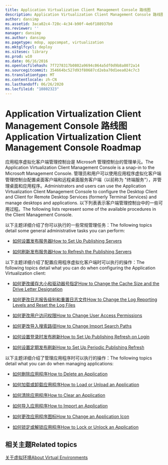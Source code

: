 ```yaml
---
title: Application Virtualization Client Management Console 路线图
description: Application Virtualization Client Management Console 路线图
author: dansimp
ms.assetid: 3aca02c4-728c-4c34-b90f-4e6f188937b0
ms.reviewer: ''
manager: dansimp
ms.author: dansimp
ms.pagetype: mdop, appcompat, virtualization
ms.mktglfcycl: deploy
ms.sitesec: library
ms.prod: w10
ms.date: 06/16/2016
ms.openlocfilehash: 7f7278317b0802a9694c064a5df0d9b8a8072a14
ms.sourcegitcommit: 354664bc527d93f80687cd2eba70d1eea024c7c3
ms.translationtype: MT
ms.contentlocale: zh-CN
ms.lasthandoff: 06/26/2020
ms.locfileid: "10802323"
---
```

# <span data-ttu-id="14323-103">Application Virtualization Client Management Console 路线图</span><span class="sxs-lookup"><span data-stu-id="14323-103">Application Virtualization Client Management Console Roadmap</span></span>


<span data-ttu-id="14323-104">应用程序虚拟化客户端管理控制台是 Microsoft 管理控制台的管理单元。</span><span class="sxs-lookup"><span data-stu-id="14323-104">The Application Virtualization Client Management Console is a snap-in to the Microsoft Management Console.</span></span> <span data-ttu-id="14323-105">管理员和用户可以使用应用程序虚拟化客户端管理控制台配置桌面客户端和远程桌面服务客户端（以前称为 "终端服务"），并管理桌面和应用程序。</span><span class="sxs-lookup"><span data-stu-id="14323-105">Administrators and users can use the Application Virtualization Client Management Console to configure the Desktop Client and Client for Remote Desktop Services (formerly Terminal Services) and manage desktops and applications.</span></span> <span data-ttu-id="14323-106">以下列表表示客户端管理控制台中的一些可用过程。</span><span class="sxs-lookup"><span data-stu-id="14323-106">The following lists represent some of the available procedures in the Client Management Console.</span></span>

<span data-ttu-id="14323-107">以下主题详细介绍了你可以执行的一些常规管理任务：</span><span class="sxs-lookup"><span data-stu-id="14323-107">The following topics detail some general administrative tasks you can perform:</span></span>

-   [<span data-ttu-id="14323-108">如何设置发布服务器</span><span class="sxs-lookup"><span data-stu-id="14323-108">How to Set Up Publishing Servers</span></span>](how-to-set-up-publishing-servers.md)

-   [<span data-ttu-id="14323-109">如何刷新发布服务器</span><span class="sxs-lookup"><span data-stu-id="14323-109">How to Refresh the Publishing Servers</span></span>](how-to-refresh-the-publishing-servers.md)

<span data-ttu-id="14323-110">以下主题详细介绍了配置应用程序虚拟化客户端时可以执行的操作：</span><span class="sxs-lookup"><span data-stu-id="14323-110">The following topics detail what you can do when configuring the Application Virtualization client:</span></span>

-   [<span data-ttu-id="14323-111">如何更改缓存大小和驱动器号指定</span><span class="sxs-lookup"><span data-stu-id="14323-111">How to Change the Cache Size and the Drive Letter Designation</span></span>](how-to-change-the-cache-size-and-the-drive-letter-designation.md)

-   [<span data-ttu-id="14323-112">如何更改日志报告级别和重置日志文件</span><span class="sxs-lookup"><span data-stu-id="14323-112">How to Change the Log Reporting Levels and Reset the Log Files</span></span>](how-to-change-the-log-reporting-levels-and-reset-the-log-files.md)

-   [<span data-ttu-id="14323-113">如何更改用户访问权限</span><span class="sxs-lookup"><span data-stu-id="14323-113">How to Change User Access Permissions</span></span>](how-to-change-user-access-permissions.md)

-   [<span data-ttu-id="14323-114">如何更改导入搜索路径</span><span class="sxs-lookup"><span data-stu-id="14323-114">How to Change Import Search Paths</span></span>](how-to-change-import-search-paths.md)

-   [<span data-ttu-id="14323-115">如何设置登录时发布刷新</span><span class="sxs-lookup"><span data-stu-id="14323-115">How to Set Up Publishing Refresh on Login</span></span>](how-to-set-up-publishing-refresh-on-login.md)

-   [<span data-ttu-id="14323-116">如何设置定期发布刷新</span><span class="sxs-lookup"><span data-stu-id="14323-116">How to Set Up Periodic Publishing Refresh</span></span>](how-to-set-up-periodic-publishing-refresh.md)

<span data-ttu-id="14323-117">以下主题详细介绍了管理应用程序时可以执行的操作：</span><span class="sxs-lookup"><span data-stu-id="14323-117">The following topics detail what you can do when managing applications:</span></span>

-   [<span data-ttu-id="14323-118">如何删除应用程序</span><span class="sxs-lookup"><span data-stu-id="14323-118">How to Delete an Application</span></span>](how-to-delete-an-application.md)

-   [<span data-ttu-id="14323-119">如何加载或卸载应用程序</span><span class="sxs-lookup"><span data-stu-id="14323-119">How to Load or Unload an Application</span></span>](how-to-load-or-unload-an-application.md)

-   [<span data-ttu-id="14323-120">如何清除应用程序</span><span class="sxs-lookup"><span data-stu-id="14323-120">How to Clear an Application</span></span>](how-to-clear-an-application.md)

-   [<span data-ttu-id="14323-121">如何导入应用程序</span><span class="sxs-lookup"><span data-stu-id="14323-121">How to Import an Application</span></span>](how-to-import-an-application.md)

-   [<span data-ttu-id="14323-122">如何更改应用程序图标</span><span class="sxs-lookup"><span data-stu-id="14323-122">How to Change an Application Icon</span></span>](how-to-change-an-application-icon.md)

-   [<span data-ttu-id="14323-123">如何锁定或解锁应用程序</span><span class="sxs-lookup"><span data-stu-id="14323-123">How to Lock or Unlock an Application</span></span>](how-to-lock-or-unlock-an-application.md)

## <span data-ttu-id="14323-124">相关主题</span><span class="sxs-lookup"><span data-stu-id="14323-124">Related topics</span></span>


[<span data-ttu-id="14323-125">关于虚拟环境</span><span class="sxs-lookup"><span data-stu-id="14323-125">About Virtual Environments</span></span>](about-virtual-environments.md)

 

 





